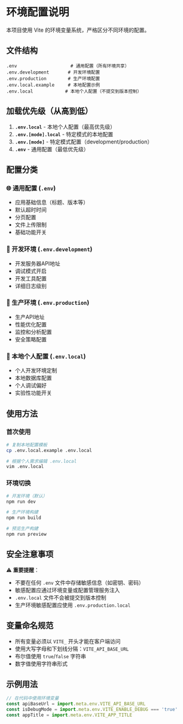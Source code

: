 # 环境配置说明

本项目使用 Vite 的环境变量系统，严格区分不同环境的配置。

## 文件结构

```text
.env                    # 通用配置（所有环境共享）
.env.development       # 开发环境配置
.env.production        # 生产环境配置
.env.local.example     # 本地配置示例
.env.local            # 本地个人配置（不提交到版本控制）
```

## 加载优先级（从高到低）

1. **`.env.local`** - 本地个人配置（最高优先级）
2. **`.env.[mode].local`** - 特定模式的本地配置
3. **`.env.[mode]`** - 特定模式配置（development/production）
4. **`.env`** - 通用配置（最低优先级）

## 配置分类

### 🌐 通用配置 (`.env`)

- 应用基础信息（标题、版本等）
- 默认超时时间
- 分页配置
- 文件上传限制
- 基础功能开关

### 🔧 开发环境 (`.env.development`)

- 开发服务器API地址
- 调试模式开启
- 开发工具配置
- 详细日志级别

### 🚀 生产环境 (`.env.production`)

- 生产API地址
- 性能优化配置
- 监控和分析配置
- 安全策略配置

### 👤 本地个人配置 (`.env.local`)

- 个人开发环境定制
- 本地数据库配置
- 个人调试偏好
- 实验性功能开关

## 使用方法

### 首次使用

```bash
# 复制本地配置模板
cp .env.local.example .env.local

# 根据个人需求编辑 .env.local
vim .env.local
```

### 环境切换

```bash
# 开发环境（默认）
npm run dev

# 生产环境构建
npm run build

# 预览生产构建
npm run preview
```

## 安全注意事项

⚠️ **重要提醒**：

- 不要在任何 `.env` 文件中存储敏感信息（如密钥、密码）
- 敏感配置应通过环境变量或配置管理服务注入
- `.env.local` 文件不会被提交到版本控制
- 生产环境敏感配置应使用 `.env.production.local`

## 变量命名规范

- 所有变量必须以 `VITE_` 开头才能在客户端访问
- 使用大写字母和下划线分隔：`VITE_API_BASE_URL`
- 布尔值使用 `true`/`false` 字符串
- 数字值使用字符串形式

## 示例用法

```javascript
// 在代码中使用环境变量
const apiBaseUrl = import.meta.env.VITE_API_BASE_URL
const isDebugMode = import.meta.env.VITE_ENABLE_DEBUG === 'true'
const appTitle = import.meta.env.VITE_APP_TITLE
```
